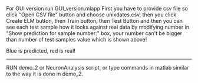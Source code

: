 For GUI version run GUI_version.mlapp
First you have to provide csv file so click "Open CSV file" button and choose unixdates.csv,
then you click Create ELM button, then Train button, then Test Button
and then you can see each test sample how it looks against real data by modifying
number in "Show prediction for sample number:" box, your number can't be bigger than
number of test samples value which is shown above!

Blue is predicted, red is real!

----------------------------------------------
RUN demo_2 or NeuronAnalysis script, or type commands in matlab similar to the way it is done in demo_2.
